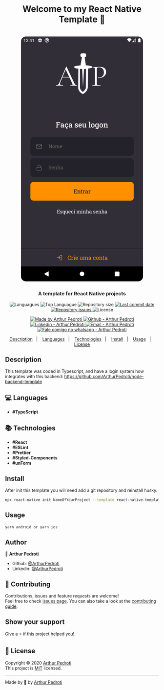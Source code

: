 <h1 align="center">Welcome to my React Native Template 👋</h1>
<h1 align="center">
  <img alt="Arthur Pedroti" src="template/src/assets/template.png" width="400px" style="border-radius:16px;"/>
</h1>

<h3 align="center" >
  A template for React Native projects
</h3>

<p align="center">
  <img alt="Languagues" src="https://img.shields.io/github/languages/count/ArthurPedroti/react-native-template-atp">
  <img alt="Top Languague" src="https://img.shields.io/github/languages/top/ArthurPedroti/react-native-template-atp">
  <img alt="Repository size" src="https://img.shields.io/github/repo-size/ArthurPedroti/react-native-template-atp">
  <a href="https://github.com/ArthurPedroti/react-native-template-atp/commits/master">
    <img alt="Last commit date" src="https://img.shields.io/github/last-commit/ArthurPedroti/react-native-template-atp">
  </a>
   <a href="https://github.com/ArthurPedroti/react-native-template-atp/issues">
    <img alt="Repository issues" src="https://img.shields.io/github/issues/ArthurPedroti/react-native-template-atp">
  </a>
  <img alt="License" src="https://img.shields.io/github/license/ArthurPedroti/react-native-template-atp">
</p>
<p align="center">

  <a href="https://github.com/ArthurPedroti" target="_blank">
    <img alt="Made by Arthur Pedroti" src="https://img.shields.io/badge/made%20by-Arthur_Pedroti-informational">
  </a>
  <a href="https://github.com/ArthurPedroti" target="_blank" >
    <img alt="Github - Arthur Pedroti" src="https://img.shields.io/badge/Github--%23F8952D?style=social&logo=github">
  </a>
  <a href="https://www.linkedin.com/in/arthurpedroti/" target="_blank" >
    <img alt="Linkedin - Arthur Pedroti" src="https://img.shields.io/badge/Linkedin--%23F8952D?style=social&logo=linkedin">
  </a>
  <a href="mailto:arthurpedroti@gmail.com" target="_blank" >
    <img alt="Email - Arthur Pedroti" src="https://img.shields.io/badge/Email--%23F8952D?style=social&logo=gmail">
  </a>
  <a href="https://api.whatsapp.com/send?phone=5519991830454"
        target="_blank" >
    <img alt="Fale comigo no whatsapp - Arthur Pedroti" src="https://img.shields.io/badge/Whatsapp--%23F8952D?style=social&logo=whatsapp">
  </a>

</p>

<p align="center">
  <a href="#Description">Description</a>&nbsp;&nbsp;&nbsp;|&nbsp;&nbsp;&nbsp;
  <a href="#computer-languages">Languages</a>&nbsp;&nbsp;&nbsp;|&nbsp;&nbsp;&nbsp;
  <a href="#books-technologies">Technologies</a>&nbsp;&nbsp;&nbsp;|&nbsp;&nbsp;&nbsp;
  <a href="#install">Install</a>&nbsp;&nbsp;&nbsp;|&nbsp;&nbsp;&nbsp;
  <a href="#books-usage">Usage</a>&nbsp;&nbsp;&nbsp;|&nbsp;&nbsp;&nbsp;
  <a href="#memo-license">License</a>
</p>

## Description

This template was coded in Typescript, and have a login system how integrates with this backend: https://github.com/ArthurPedroti/node-backend-template

## :computer: Languages

- **#TypeScript**

## :books: Technologies

- **#React**
- **#ESLint**
- **#Prettier**
- **#Styled-Components**
- **#unForm**
## Install

After init this template you will need add a git repository and reinstall husky.

```sh
npx react-native init NameOfYourProject --template react-native-template-atp
```

## Usage

```sh
yarn android or yarn ios
```

## Author

👤 **Arthur Pedroti**

* Github: [@ArthurPedroti](https://github.com/ArthurPedroti)
* Linkedin: [@ArthurPedroti](https://www.linkedin.com/in/arthurpedroti)

## 🤝 Contributing

Contributions, issues and feature requests are welcome!<br />Feel free to check [issues page](https://github.com/ArthurPedroit/Template/issues). You can also take a look at the [contributing guide](https://github.com/ArthurPedroit/Template/blob/master/CONTRIBUTING.md).

## Show your support

Give a ⭐️ if this project helped you!

## 📝 License

Copyright © 2020 [Arthur Pedroti](https://github.com/ArthurPedroti).<br />
This project is [MIT](https://github.com/ArthurPedroit/Template/blob/master/LICENSE) licensed.

---

Made by :blue_heart: by [Arthur Pedroti](https://github.com/ArthurPedroti)
